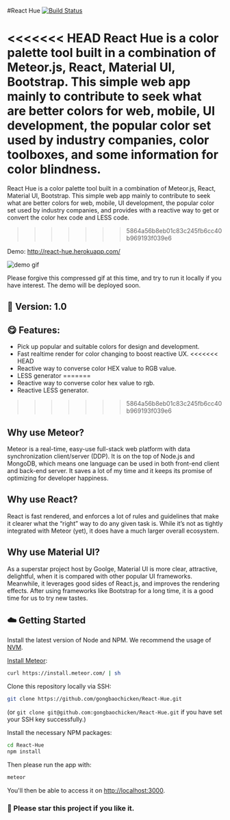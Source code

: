#React Hue
[![Build Status](https://travis-ci.org/gongbaochicken/React-Hue.svg?branch=master)](https://travis-ci.org/gongbaochicken/React-Hue)

<<<<<<< HEAD
React Hue is a color palette tool built in a combination of Meteor.js, React, Material UI, Bootstrap. This simple web app mainly to contribute to seek what are better colors for web, mobile, UI development, the popular color set used by industry companies, color toolboxes, and some information for color blindness.
=======
React Hue is a color palette tool built in a combination of Meteor.js, React, Material UI, Bootstrap. This simple web app mainly to contribute to seek what are better colors for web, mobile, UI development, the popular color set used by industry companies, and provides with a reactive way to get or convert the color hex code and LESS code. 
>>>>>>> 5864a56b8eb01c83c245fb6cc40b969193f039e6

Demo: http://react-hue.herokuapp.com/

![demo gif](demoGif/demo1.gif)

Please forgive this compressed gif at this time, and try to run it locally if you have interest. The demo will be deployed soon.


## :memo: Version: 1.0
## :yum: Features:
 - Pick up popular and suitable colors for design and development.
 - Fast realtime render for color changing to boost reactive UX.
<<<<<<< HEAD
 - Reactive way to converse color HEX value to RGB value.
 - LESS generator
=======
 - Reactive way to converse color hex value to rgb.
 - Reactive LESS generator.
>>>>>>> 5864a56b8eb01c83c245fb6cc40b969193f039e6

## Why use Meteor?
Meteor is a real-time, easy-use full-stack web platform with data synchronization client/server (DDP). It is on the top of Node.js and MongoDB, which means one language can be used in both front-end client and back-end server. It saves a lot of my time and it keeps its promise of optimizing for developer happiness.

## Why use React?
React is fast rendered, and enforces a lot of rules and guidelines that make it clearer what the “right” way to do any given task is. While it’s not as tightly integrated with Meteor (yet), it does have a much larger overall ecosystem.

## Why use Material UI?
As a superstar project host by Goolge, Material UI is more clear, attractive, delightful, when it is compared with other popular UI frameworks. Meanwhile, it leverages good sides of React.js, and improves the rendering effects. After using frameworks like Bootstrap for a long time, it is a good time for us to try new tastes.

## :cloud: Getting Started

Install the latest version of Node and NPM. We recommend the usage of [NVM](http://nvm.sh).

[Install Meteor](https://www.meteor.com/install):

```sh
curl https://install.meteor.com/ | sh
```

Clone this repository locally via SSH:

```sh
git clone https://github.com/gongbaochicken/React-Hue.git
```

(or `git clone git@github.com:gongbaochicken/React-Hue.git` if you have set your SSH key successfully.)

Install the necessary NPM packages:

```sh
cd React-Hue
npm install
```

Then please run the app with:

```sh
meteor
```

You'll then be able to access it on [http://localhost:3000](http://localhost:3000).

### :dizzy: Please star this project if you like it.
